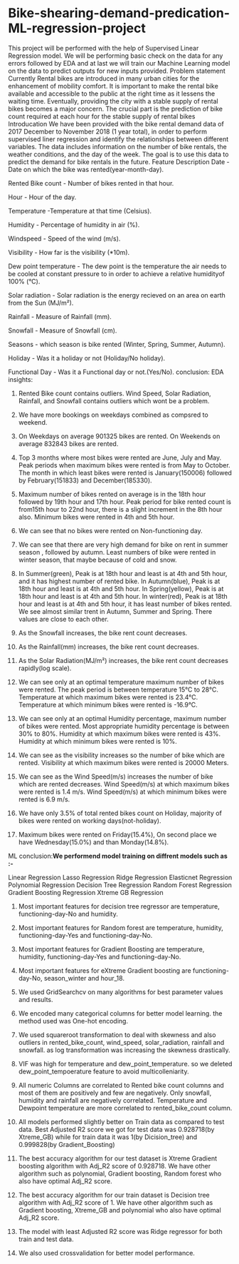 # Bike-shearing-demand-predication-ML-regression-project
This project will be performed with the help of Supervised Linear Regression model. We will be performing basic check on the data for any errors followed by EDA and at last we will train our Machine Learning model on the data to predict outputs for new inputs provided.
Problem statement
Currently Rental bikes are introduced in many urban cities for the enhancement of mobility comfort. It is important to make the rental bike available and accessible to the public at the right time as it lessens the waiting time. Eventually, providing the city with a stable supply of rental bikes becomes a major concern. The crucial part is the prediction of bike count required at each hour for the stable supply of rental bikes
Introducation
We have been provided with the bike rental demand data of 2017 December to November 2018 (1 year total), in order to perform supervised liner regression and identify the relationships between different variables. The data includes information on the number of bike rentals, the weather conditions, and the day of the week. The goal is to use this data to predict the demand for bike rentals in the future.
Feature Description
Date - Date on which the bike was rented(year-month-day).

Rented Bike count - Number of bikes rented in that hour.

Hour - Hour of the day.

Temperature -Temperature at that time (Celsius).

Humidity - Percentage of humidity in air (%).

Windspeed - Speed of the wind (m/s).

Visibility - How far is the visibility (*10m).

Dew point temperature - The dew point is the temperature the air needs to be cooled at constant pressure to in order to achieve a relative humidityof 100% (°C).

Solar radiation - Solar radiation is the energy recieved on an area on earth from the Sun (MJ/m²).

Rainfall - Measure of Rainfall (mm).

Snowfall - Measure of Snowfall (cm).

Seasons - which season is bike rented (Winter, Spring, Summer, Autumn).

Holiday - Was it a holiday or not (Holiday/No holiday).

Functional Day - Was it a Functional day or not.(Yes/No).
conclusion:
EDA insights:
1. Rented Bike count contains outliers. Wind Speed, Solar Radiation, Rainfall, and Snowfall contains outliers which wont be a problem.

2. We have more bookings on weekdays combined as compsred to weekend.

3. On Weekdays on average 901325 bikes are rented. On Weekends on average 832843 bikes are rented.

4. Top 3 months where most bikes were rented are June, July and May. Peak periods when maximum bikes were rented is from May to October. The month in which least bikes were rented is January(150006) followed by February(151833) and December(185330).

5. Maximum number of bikes rented on average is in the 18th hour followed by 19th hour and 17th hour. Peak period for bike rented count is from15th hour to 22nd hour, there is a slight increment in the 8th hour also. 
Minimum bikes were rented in 4th and 5th hour. 

6. We can see that no bikes were rented on Non-functioning day. 

7. We can see that there are very high demand for bike on rent in summer season , followed by autumn. 
Least numbers of bike were rented in winter season, that maybe because of cold and snow. 

8. In Summer(green), Peak is at 18th hour and least is at 4th and 5th hour, and it has highest number of rented bike. 
In Autumn(blue), Peak is at 18th hour and least is at 4th and 5th hour. 
In Spring(yellow), Peak is at 18th hour and least is at 4th and 5th hour. 
In winter(red), Peak is at 18th hour and least is at 4th and 5th hour, it has least number of bikes rented. 
We see almost similar trent in Autumn, Summer and Spring. There values are close to each other. 

9. As the Snowfall increases, the bike rent count decreases. 

10. As the Rainfall(mm) increases, the bike rent count decreases. 

11. As the Solar Radiation(MJ/m²) increases, the bike rent count decreases rapidly(log scale). 

12. We can see only at an optimal temperature maximum number of bikes were rented. 
The peak period is between temperature 15°C to 28°C. 
Temperature at which maximum bikes were rented is 23.4°C.  
Temperature at which minimum bikes were rented is -16.9°C. 

13. We can see only at an optimal Humidity percentage, maximum number of bikes were rented. 
Most appropriate humidity percentage is between 30% to 80%. 
Humidity at which maximum bikes were rented is 43%. 
Humidity at which minimum bikes were rented is 10%.   

14. We can see as the visibility increases so the number of bike which are rented. 
Visibility at which maximum bikes were rented is 20000 Meters. 

15. We can see as the Wind Speed(m/s) increases the number of bike which are rented decreases. 
Wind Speed(m/s) at which maximum bikes were rented is 1.4 m/s. 
Wind Speed(m/s) at which minimum bikes were rented is 6.9 m/s. 

16. We have only 3.5% of total rented bikes count on Holiday, majority of bikes were rented on working days(not-holiday). 

17. Maximum bikes were rented on Friday(15.4%), On second place we have Wednesday(15.0%) and than Monday(14.8%). 

ML conclusion:**We performend model training on diffrent models such as :-**

Linear Regression
Lasso Regression
Ridge Regression
Elasticnet Regression
Polynomial Regression
Decision Tree Regression
Random Forest Regression
Gradient Boosting Regression
Xtreme GB Regression

1. Most important features for decision tree regressor are temperature, functioning-day-No and humidity.

2. Most important features for Random forest are temperature, humidity, functioning-day-Yes and functioning-day-No.

3. Most important features for Gradient Boosting are temperature, humidity, functioning-day-Yes and functioning-day-No.

4. Most important features for eXtreme Gradient boosting are functioning-day-No, season_winter and hour_18.

5. We used GridSearchcv on many algorithms for best parameter values and results.

6. We encoded many categorical columns for better model learning. the method used was One-hot encoding.

7. We used squareroot transformation to deal with skewness and also outliers in rented_bike_count, wind_speed, solar_radiation, rainfall and snowfall. as log transformation was increasing the skewness drastically.

8. VIF was high for temperature and dew_point_temperature. so we deleted dew_point_tempoerature feature to avoid multicolleniarity.

9. All numeric Columns are correlated to Rented bike count columns and most of them are positively and few are negatively.
Only snowfall, humidity and rainfall are negatively correlated.
Temperature and Dewpoint temperature are more correlated to rented_bike_count column.

10. All models performed slightly better on Train data as compared to test data. Best Adjusted R2 score we got for test data was 0.928718(by Xtreme_GB) while for train data it was 1(by Dicision_tree) and 0.999828(by Gradient_Boosting)

11. The best accuracy algorithm for our test dataset is Xtreme Gradient boosting algorithm with Adj_R2 score of 0.928718.
We have other algorithm such as polynomial, Gradient boosting, Random forest who also have optimal Adj_R2 score.

12. The best accuracy algorithm for our train dataset is Decision tree algorithm with Adj_R2 score of 1.
We have other algorithm such as Gradient boosting, Xtreme_GB and polynomial who also have optimal Adj_R2 score.

13. The model with least Adjusted R2 score was Ridge regressor for both train and test data.

14. We also used crossvalidation for better model performance.
